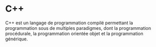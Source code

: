 # C++
C++ est un langage de programmation compilé permettant la programmation sous de multiples paradigmes, dont la programmation procédurale, la programmation orientée objet et la programmation générique.
